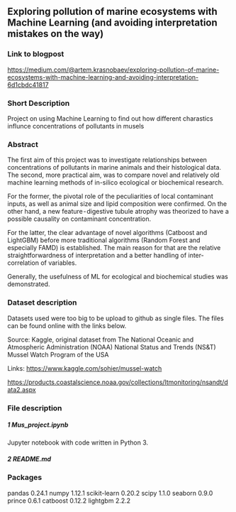 ## Exploring pollution of marine ecosystems with Machine Learning (and avoiding interpretation mistakes on the way)

### Link to blogpost

https://medium.com/@artem.krasnobaev/exploring-pollution-of-marine-ecosystems-with-machine-learning-and-avoiding-interpretation-6d1cbdc41817

### Short Description

Project on using Machine Learning to find out how different charastics influnce concentrations of pollutants in musels

### Abstract

The first aim of this project was to investigate relationships between concentrations of pollutants in marine animals and their histological data. The second, more practical aim, was to compare novel and relatively old machine learning methods of in-silico ecological or biochemical research.

For the former, the pivotal role of the peculiarities of local contaminant inputs, as well as animal size and lipid composition were confirmed. On the other hand, a new feature - digestive tubule atrophy was theorized to have a possible causality on contaminant concentration.

For the latter, the clear advantage of novel algorithms (Catboost and LightGBM) before more traditional algorithms (Random Forest and especially FAMD) is established. The main reason for that are the relative straightforwardness of interpretation and a better handling of inter-correlation of variables.

Generally, the usefulness of ML for ecological and biochemical studies was demonstrated.

### Dataset description
      
Datasets used were too big to be upload to github as single files. The files can be found online with the links below. 

Source:  Kaggle, original dataset from The National Oceanic and Atmospheric Administration (NOAA) National Status and Trends (NS&T) Mussel Watch Program of the USA

Links: https://www.kaggle.com/sohier/mussel-watch 

  https://products.coastalscience.noaa.gov/collections/ltmonitoring/nsandt/data2.aspx

### File description

##### 1 Mus_project.ipynb 

Jupyter notebook with code written in Python 3.

##### 2 README.md

### Packages

pandas 0.24.1 
numpy 1.12.1 
scikit-learn 0.20.2 
scipy 1.1.0
seaborn 0.9.0
prince 0.6.1
catboost 0.12.2
lightgbm 2.2.2


